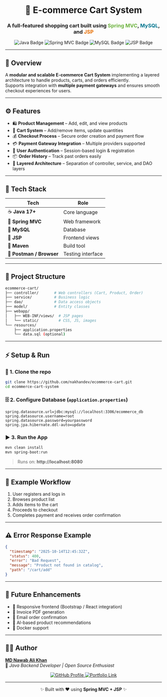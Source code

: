 <!-- 🛒 E-commerce Cart System - Full-Featured Shopping Cart -->

<h1 align="center">🛒 E-commerce Cart System</h1>
<h3 align="center">A full-featured shopping cart built using <span style="color:#6DB33F;">Spring MVC</span>, <span style="color:#00758F;">MySQL</span>, and <span style="color:#E76F00;">JSP</span></h3>

<p align="center">
  <picture>
    <source media="(prefers-color-scheme: dark)" srcset="https://img.shields.io/badge/Java-17+-E76F00?style=for-the-badge&logo=openjdk&logoColor=white">
    <source media="(prefers-color-scheme: light)" srcset="https://img.shields.io/badge/Java-17+-F89820?style=for-the-badge&logo=openjdk&logoColor=black">
    <img alt="Java Badge" src="https://img.shields.io/badge/Java-17+-E76F00?style=for-the-badge&logo=openjdk&logoColor=white">
  </picture>
  <picture>
    <source media="(prefers-color-scheme: dark)" srcset="https://img.shields.io/badge/Spring%20MVC-6DB33F?style=for-the-badge&logo=spring&logoColor=white">
    <source media="(prefers-color-scheme: light)" srcset="https://img.shields.io/badge/Spring%20MVC-6DB33F?style=for-the-badge&logo=spring&logoColor=black">
    <img alt="Spring MVC Badge" src="https://img.shields.io/badge/Spring%20MVC-6DB33F?style=for-the-badge&logo=spring&logoColor=white">
  </picture>
  <picture>
    <source media="(prefers-color-scheme: dark)" srcset="https://img.shields.io/badge/MySQL-8.0-4479A1?style=for-the-badge&logo=mysql&logoColor=white">
    <source media="(prefers-color-scheme: light)" srcset="https://img.shields.io/badge/MySQL-8.0-F29111?style=for-the-badge&logo=mysql&logoColor=black">
    <img alt="MySQL Badge" src="https://img.shields.io/badge/MySQL-8.0-4479A1?style=for-the-badge&logo=mysql&logoColor=white">
  </picture>
  <picture>
    <source media="(prefers-color-scheme: dark)" srcset="https://img.shields.io/badge/JSP-View%20Layer-00599C?style=for-the-badge&logo=oracle&logoColor=white">
    <source media="(prefers-color-scheme: light)" srcset="https://img.shields.io/badge/JSP-View%20Layer-008FCC?style=for-the-badge&logo=oracle&logoColor=black">
    <img alt="JSP Badge" src="https://img.shields.io/badge/JSP-View%20Layer-00599C?style=for-the-badge&logo=oracle&logoColor=white">
  </picture>
</p>

---

## 🧩 Overview

A **modular and scalable E-commerce Cart System** implementing a layered architecture to handle products, carts, and orders efficiently.  
Supports integration with **multiple payment gateways** and ensures smooth checkout experiences for users.

---

## ⚙️ Features

- 🛍️ **Product Management** – Add, edit, and view products  
- 🛒 **Cart System** – Add/remove items, update quantities  
- 💰 **Checkout Process** – Secure order creation and payment flow  
- 💳 **Payment Gateway Integration** – Multiple providers supported  
- 👤 **User Authentication** – Session-based login & registration  
- 📦 **Order History** – Track past orders easily  
- 🧱 **Layered Architecture** – Separation of controller, service, and DAO layers  

---

## 🧱 Tech Stack

| Tech | Role |
|------|------|
| ☕ **Java 17+** | Core language |
| 🌿 **Spring MVC** | Web framework |
| 🧮 **MySQL** | Database |
| 🧾 **JSP** | Frontend views |
| 🧰 **Maven** | Build tool |
| 🧪 **Postman / Browser** | Testing interface |

---

## 📂 Project Structure
```bash
ecommerce-cart/
├── controller/       # Web controllers (Cart, Product, Order)
├── service/          # Business logic
├── dao/              # Data access objects
├── model/            # Entity classes
├── webapp/
│   ├── WEB-INF/views/  # JSP pages
│   └── static/         # CSS, JS, images
└── resources/
    ├── application.properties
    └── data.sql (optional)
```

---

## ⚡ Setup & Run

### 🔧 1. Clone the repo
```bash
git clone https://github.com/nakhandev/ecommerce-cart.git
cd ecommerce-cart-system
```

### 🗄️ 2. Configure Database (`application.properties`)
```properties
spring.datasource.url=jdbc:mysql://localhost:3306/ecommerce_db
spring.datasource.username=root
spring.datasource.password=yourpassword
spring.jpa.hibernate.ddl-auto=update
```

### ▶️ 3. Run the App
```bash
mvn clean install
mvn spring-boot:run
```
> Runs on: **http://localhost:8080**

---

## 🧾 Example Workflow

1. User registers and logs in  
2. Browses product list  
3. Adds items to the cart  
4. Proceeds to checkout  
5. Completes payment and receives order confirmation  

---

## ⚠️ Error Response Example
```json
{
  "timestamp": "2025-10-14T12:45:32Z",
  "status": 400,
  "error": "Bad Request",
  "message": "Product not found in catalog",
  "path": "/cart/add"
}
```

---

## 🚀 Future Enhancements

- 📱 Responsive frontend (Bootstrap / React integration)  
- 🧾 Invoice PDF generation  
- 💌 Email order confirmation  
- 🧠 AI-based product recommendations  
- 🐳 Docker support  

---

## 👨‍💻 Author

**[MD Nawab Ali Khan](https://github.com/nakhandev)**  
💼 *Java Backend Developer | Open Source Enthusiast*  

<p align="center">
  <a href="https://github.com/nakhandev">
    <picture>
      <source media="(prefers-color-scheme: dark)" srcset="https://img.shields.io/badge/GitHub-nakhandev-181717?style=for-the-badge&logo=github&logoColor=white">
      <source media="(prefers-color-scheme: light)" srcset="https://img.shields.io/badge/GitHub-nakhandev-F0F0F0?style=for-the-badge&logo=github&logoColor=black">
      <img alt="GitHub Profile" src="https://img.shields.io/badge/GitHub-nakhandev-181717?style=for-the-badge&logo=github&logoColor=white">
    </picture>
  </a>
  <a href="https://nakhandev.github.io">
    <picture>
      <source media="(prefers-color-scheme: dark)" srcset="https://img.shields.io/badge/🌐%20Portfolio-nakhandev.github.io-0078D7?style=for-the-badge">
      <source media="(prefers-color-scheme: light)" srcset="https://img.shields.io/badge/🌐%20Portfolio-nakhandev.github.io-0A66C2?style=for-the-badge">
      <img alt="Portfolio Link" src="https://img.shields.io/badge/🌐%20Portfolio-nakhandev.github.io-0078D7?style=for-the-badge">
    </picture>
  </a>
</p>

---

<p align="center">✨ Built with ❤️ using <b>Spring MVC + JSP</b> ✨</p>

